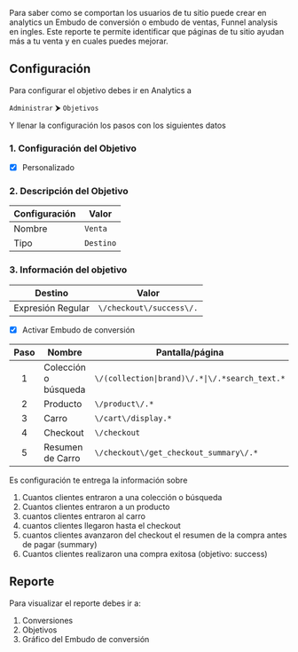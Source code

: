 Para saber como se comportan los usuarios de tu sitio puede crear en analytics un Embudo de conversión o embudo de ventas, Funnel analysis en ingles. 
Este reporte te permite identificar que páginas de tu sitio ayudan más a tu venta y en cuales puedes mejorar. 

## Configuración

Para configurar el objetivo debes ir en Analytics a 

`Administrar` ⮞ `Objetivos`

Y llenar la configuración los pasos con los siguientes datos 


### 1. Configuración del Objetivo
- [x] Personalizado

### 2. Descripción del Objetivo 
| Configuración | Valor |
| --- |----|
| Nombre | `Venta` | 
| Tipo | `Destino` | 


### 3. Información del objetivo

| Destino | Valor |
| --- |----|
| Expresión Regular | `\/checkout\/success\/.` |  

- [x] Activar Embudo de conversión 

| Paso | Nombre | Pantalla/página | Obligatorio | 
|:---:|---|---|---|                                 
| 1 | Colección o búsqueda | `\/(collection\|brand)\/.*\|\/.*search_text.*`| NO|
| 2 | Producto | `\/product\/.*`| |
| 3 | Carro | `\/cart\/display.*`| |
| 4 | Checkout | `\/checkout`| | 
| 5 | Resumen de Carro | `\/checkout\/get_checkout_summary\/.*` | | 

Es configuración te entrega la información sobre 
1. Cuantos clientes entraron a una colección o búsqueda
2. Cuantos clientes entraron a un producto 
3. cuantos clientes entraron al carro 
4. cuantos clientes llegaron hasta el checkout 
5. cuantos clientes avanzaron del checkout el resumen de la compra antes de pagar (summary)
6. Cuantos clientes realizaron una compra exitosa (objetivo: success)
    
## Reporte
Para visualizar el reporte debes ir a: 

1. Conversiones
2. Objetivos
3. Gráfico del Embudo de conversión 